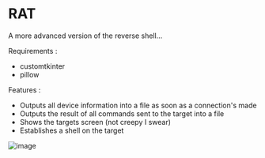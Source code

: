 # RAT
A more advanced version of the reverse shell...

Requirements : 
  - customtkinter
  - pillow

Features : 
  - Outputs all device information into a file as soon as a connection's made
  - Outputs the result of all commands sent to the target into a file
  - Shows the targets screen (not creepy I swear)
  - Establishes a shell on the target

![image](https://github.com/4lpine/RAT/assets/112321074/c1ef2e42-1115-478e-b4f9-ef44f7848421)
